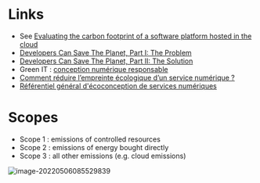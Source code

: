 # Links

- See [Evaluating the carbon footprint of a software platform hosted in the cloud](https://medium.com/teads-engineering/evaluating-the-carbon-footprint-of-a-software-platform-hosted-in-the-cloud-e716e14e060c)
- [Developers Can Save The Planet, Part I: The Problem](https://marmelab.com/blog/2020/09/21/web-developer-climate-change.html)
- [Developers Can Save The Planet, Part II: The Solution](https://marmelab.com/blog/2020/09/22/developers-save-the-planet-the-solution.html)
- Green IT : [conception numérique responsable](https://collectif.greenit.fr/ecoconception-web/115-bonnes-pratiques-eco-conception_web.html)
- [Comment réduire l’empreinte écologique d’un service numérique ?](https://marmelab.com/blog/2022/03/02/reduire-impact-site-web.html)
- [Référentiel général d'écoconception de services numériques](https://www.ademe.fr/une-logique-d-ecoconception/)

# Scopes

- Scope 1 : emissions of controlled resources
- Scope 2 : emissions of energy bought directly
- Scope 3 : all other emissions (e.g. cloud emissions)

![image-20220506085529839](https://raw.githubusercontent.com/lebrunthibault/images_bucket/master/img/image-20220506085529839.png?token=AEHIPTOBM5BDW5V3W7ZXTATCOTRME)